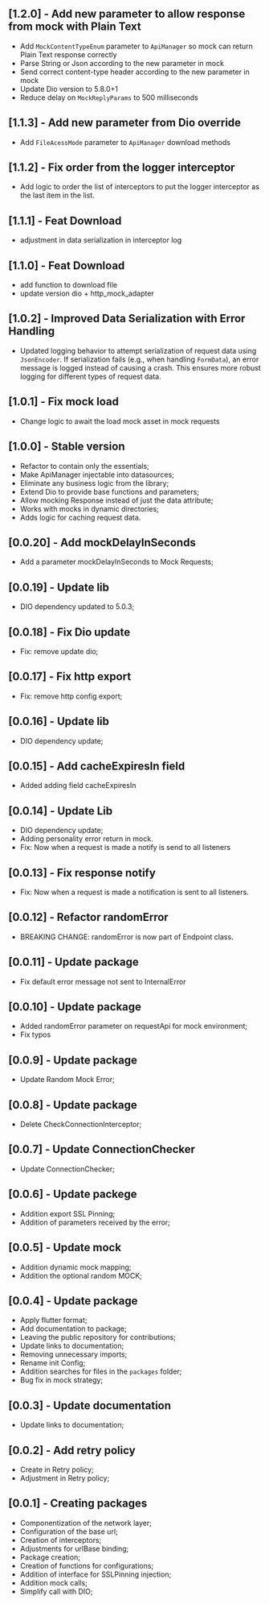 ## [1.2.0] - Add new parameter to allow response from mock with Plain Text

- Add `MockContentTypeEnum` parameter to `ApiManager` so mock can return Plain Text response correctly
- Parse String or Json according to the new parameter in mock
- Send correct content-type header according to the new parameter in mock
- Update Dio version to 5.8.0+1
- Reduce delay on `MockReplyParams` to 500 milliseconds

## [1.1.3] - Add new parameter from Dio override

- Add `FileAcessMode` parameter to `ApiManager` download methods 

## [1.1.2] - Fix order from the logger interceptor

- Add logic to order the list of interceptors to put the logger interceptor as the last item in the list.

## [1.1.1] - Feat Download

- adjustment in data serialization in interceptor log

## [1.1.0] - Feat Download

- add function to download file
- update version dio + http_mock_adapter

## [1.0.2] - Improved Data Serialization with Error Handling

- Updated logging behavior to attempt serialization of request data using `JsonEncoder`. If serialization fails (e.g., when handling `FormData`), an error message is logged instead of causing a crash. This ensures more robust logging for different types of request data.


## [1.0.1] - Fix mock load

- Change logic to await the load mock asset in mock requests

## [1.0.0] - Stable version

- Refactor to contain only the essentials;
- Make ApiManager injectable into datasources;
- Eliminate any business logic from the library;
- Extend Dio to provide base functions and parameters;
- Allow mocking Response instead of just the data attribute;
- Works with mocks in dynamic directories;
- Adds logic for caching request data.

## [0.0.20] - Add mockDelayInSeconds

- Add a parameter mockDelayInSeconds to Mock Requests;

## [0.0.19] - Update lib

- DIO dependency updated to 5.0.3;

## [0.0.18] - Fix Dio update

- Fix: remove update dio;

## [0.0.17] - Fix http export

- Fix: remove http config export;

## [0.0.16] - Update lib

- DIO dependency update;

## [0.0.15] - Add cacheExpiresIn field

- Added adding field cacheExpiresIn

## [0.0.14] - Update Lib

- DIO dependency update;
- Adding personality error return in mock.
- Fix: Now when a request is made a notify is send to all listeners

## [0.0.13] - Fix response notify

- Fix: Now when a request is made a notification is sent to all listeners.

## [0.0.12] - Refactor randomError

- BREAKING CHANGE: randomError is now part of Endpoint class.

## [0.0.11] - Update package

- Fix default error message not sent to InternalError

## [0.0.10] - Update package

- Added randomError parameter on requestApi for mock environment;
- Fix typos

## [0.0.9] - Update package

- Update Random Mock Error;

## [0.0.8] - Update package

- Delete CheckConnectionInterceptor;

## [0.0.7] - Update ConnectionChecker

- Update ConnectionChecker;

## [0.0.6] - Update packege

- Addition export SSL Pinning;
- Addition of parameters received by the error;

## [0.0.5] - Update mock

- Addition dynamic mock mapping;
- Addition the optional random MOCK;

## [0.0.4] - Update package

- Apply flutter format;
- Add documentation to package;
- Leaving the public repository for contributions;
- Update links to documentation;
- Removing unnecessary imports;
- Rename init Config;
- Addition searches for files in the `packages` folder;
- Bug fix in mock strategy;

## [0.0.3] - Update documentation

- Update links to documentation;

## [0.0.2] - Add retry policy

- Create in Retry policy;
- Adjustment in Retry policy;

## [0.0.1] - Creating packages

- Componentization of the network layer;
- Configuration of the base url;
- Creation of interceptors;
- Adjustments for urlBase binding;
- Package creation;
- Creation of functions for configurations;
- Addition of interface for SSLPinning injection;
- Addition mock calls;
- Simplify call with DIO;
